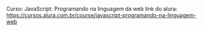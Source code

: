 Curso: JavaScript: Programando na linguagem da web
link do alura: https://cursos.alura.com.br/course/javascript-programando-na-linguagem-web